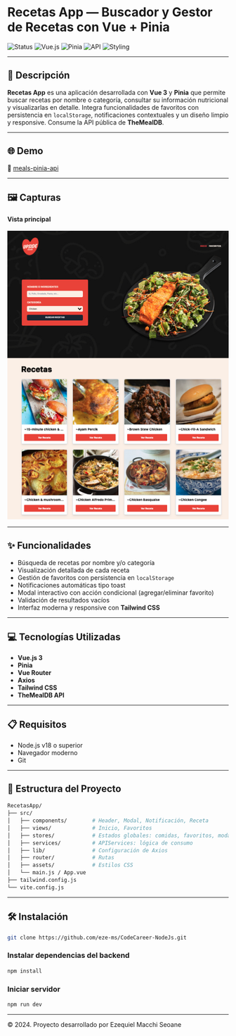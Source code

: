 # Recetas App — Buscador y Gestor de Recetas con Vue + Pinia

![Status](https://img.shields.io/badge/status-live-success?style=flat-square)
![Vue.js](https://img.shields.io/badge/frontend-Vue.js-42b883?style=flat-square)
![Pinia](https://img.shields.io/badge/state-Pinia-yellow?style=flat-square)
![API](https://img.shields.io/badge/API-TheMealDB-ffb347?style=flat-square)
![Styling](https://img.shields.io/badge/styling-TailwindCSS-38bdf8?style=flat-square)

---

## 📄 Descripción

**Recetas App** es una aplicación desarrollada con **Vue 3** y **Pinia** que permite buscar recetas por nombre o categoría, consultar su información nutricional y visualizarlas en detalle. Integra funcionalidades de favoritos con persistencia en `localStorage`, notificaciones contextuales y un diseño limpio y responsive. Consume la API pública de **TheMealDB**.

---

## 🌐 Demo

🔗 [meals-pinia-api](https://meals-pinia-api-vue-router.vercel.app/)


---

## 🖼️ Capturas

#### Vista principal
![Inicio](./public/cover.png)


---

## ✨ Funcionalidades

- Búsqueda de recetas por nombre y/o categoría
- Visualización detallada de cada receta
- Gestión de favoritos con persistencia en `localStorage`
- Notificaciones automáticas tipo toast
- Modal interactivo con acción condicional (agregar/eliminar favorito)
- Validación de resultados vacíos
- Interfaz moderna y responsive con **Tailwind CSS**

---

## 💻 Tecnologías Utilizadas

- **Vue.js 3**
- **Pinia**
- **Vue Router**
- **Axios**
- **Tailwind CSS**
- **TheMealDB API**

---

## 📋 Requisitos

- Node.js v18 o superior
- Navegador moderno
- Git

---

## 🧱 Estructura del Proyecto

```bash
RecetasApp/
├── src/
│   ├── components/        # Header, Modal, Notificación, Receta
│   ├── views/             # Inicio, Favoritos
│   ├── stores/            # Estados globales: comidas, favoritos, modal, notificaciones
│   ├── services/          # APIServices: lógica de consumo
│   ├── lib/               # Configuración de Axios
│   ├── router/            # Rutas
│   ├── assets/            # Estilos CSS
│   └── main.js / App.vue
├── tailwind.config.js
└── vite.config.js
```
---


## 🛠️ Instalación

```bash
git clone https://github.com/eze-ms/CodeCareer-NodeJs.git

```

### Instalar dependencias del backend
```bash
npm install
```

### Iniciar servidor
```bash
npm run dev
```
---

© 2024. Proyecto desarrollado por Ezequiel Macchi Seoane

